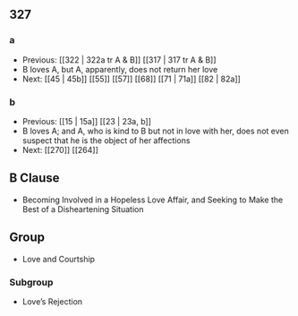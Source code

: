 ## 327
### a
- Previous: [[322 | 322a tr A &amp; B]] [[317 | 317 tr A &amp; B]] 
- B loves A, but A, apparently, does not return her love
- Next: [[45 | 45b]] [[55]] [[57]] [[68]] [[71 | 71a]] [[82 | 82a]] 

### b
- Previous: [[15 | 15a]] [[23 | 23a, b]] 
- B loves A; and A, who is kind to B but not in love with her, does not even suspect that he is the object of her affections
- Next: [[270]] [[264]] 

## B Clause
- Becoming Involved in a Hopeless Love Affair, and Seeking to Make the Best of a Disheartening Situation

## Group
- Love and Courtship

### Subgroup
- Love’s Rejection


